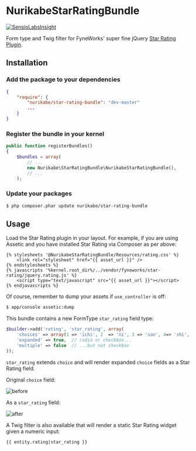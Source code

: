 NurikabeStarRatingBundle
===================

[![SensioLabsInsight](https://insight.sensiolabs.com/projects/c8e7b3ff-b68c-424a-933a-2091db8cfafa/mini.png)](https://insight.sensiolabs.com/projects/c8e7b3ff-b68c-424a-933a-2091db8cfafa)

Form type and Twig filter for FyneWorks' super fine jQuery [Star Rating Plugin](https://github.com/Fyneworks-jQuery/star-rating).

Installation
------------

### Add the package to your dependencies

``` json
{
    "require": {
        "nurikabe/star-rating-bundle": "dev-master"
        ...
    }
}
```

### Register the bundle in your kernel

``` php
public function registerBundles()
{
    $bundles = array(
        // ...
        new Nurikabe\StarRatingBundle\NurikabeStarRatingBundle(),
        // ...
    );
```

### Update your packages

``` bash
$ php composer.phar update nurikabe/star-rating-bundle
```

Usage
-----

Load the Star Rating plugin in your layout.  For example, if you are using Assetic and you have installed Star Rating
via Composer as per above:

``` twig
{% stylesheets '@NurikabeStarRatingBundle/Resources/rating.css' %}
    <link rel="stylesheet" href="{{ asset_url }}" />
{% endstylesheets %}
{% javascripts '%kernel.root_dir%/../vendor/fyneworks/star-rating/jquery.rating.js' %}
    <script type="text/javascript" src="{{ asset_url }}"></script>
{% endjavascripts %}
```

Of course, remember to dump your assets if `use_controller` is off:

``` bash
$ app/console assetic:dump
```

This bundle contains a new FormType `star_rating` field type:

``` php
$builder->add('rating', 'star_rating', array(
    'choices' => array(1 => 'ichi', 2  => 'ni', 3 => 'san', 4=> 'shi', 5 => 'go'),
    'expanded' => true,  // radio or checkbox...
    'multiple' => false  // ...but not checkbox
));
```

`star_rating` extends `choice` and will render expanded `choice` fields as a Star Rating field.

Original `choice` field:

![before](Resources/doc/before.png)

As a `star_rating` field:

![after](Resources/doc/after.png)

A Twig filter is also available that will render a static Star Rating widget given a numeric input:

``` twig
{{ entity.rating|star_rating }}
```

